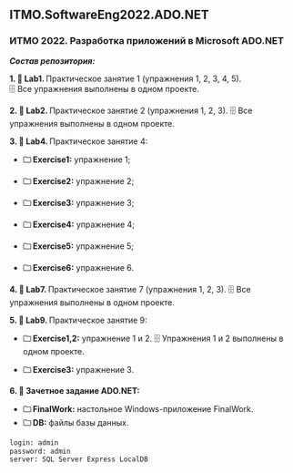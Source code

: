 ## ITMO.SoftwareEng2022.ADO.NET
### ИТМО 2022. Разработка приложений в Microsoft ADO.NET

***Состав репозитория:***

 <strong>1. &#128194; Lab1. </strong>
Практическое занятие 1 (упражнения 1, 2, 3, 4, 5). 	
&#128452; Все упражнения выполнены в одном проекте.

<strong>2. &#128194; Lab2. </strong> 
Практическое занятие 2 (упражнения 1, 2, 3). 
&#128452; Все упражнения выполнены в одном проекте.

<strong>3. &#128194; Lab4. </strong> 
Практическое занятие 4:

+ <strong>&#128448; Exercise1:</strong> упражнение 1;

+ <strong>&#128448; Exercise2:</strong> упражнение 2;

+ <strong>&#128448; Exercise3:</strong> упражнение 3;

+ <strong>&#128448; Exercise4:</strong> упражнение 4;

+ <strong>&#128448; Exercise5:</strong> упражнение 5;

+ <strong>&#128448; Exercise6:</strong> упражнение 6.

<strong>4. &#128194; Lab7. </strong> 
Практическое занятие 7 (упражнения 1, 2, 3).
&#128452; Все упражнения выполнены в одном проекте.

<strong>5. &#128194; Lab9. </strong> 
Практическое занятие 9:

+ <strong>&#128448; Exercise1,2:</strong> упражнение 1 и 2. &#128452; Упражнения 1 и 2 выполнены в одном проекте.

+ <strong>&#128448; Exercise3:</strong> упражнение 3.

<strong>6. &#128194; Зачетное задание ADO.NET: </strong> 
    
 + <strong>&#128448; FinalWork:</strong> настольное Windows-приложение FinalWork. 
 + <strong>&#128448; DB:</strong> файлы базы данных.
```diff
login: admin
password: admin
server: SQL Server Express LocalDB
```
  
